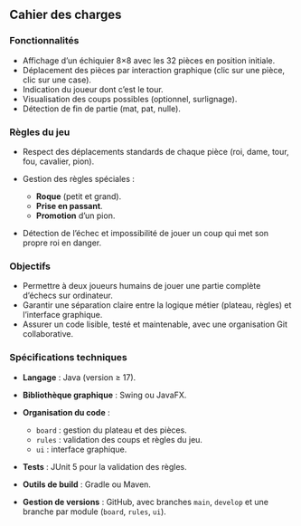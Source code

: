 ## Cahier des charges

### Fonctionnalités

* Affichage d’un échiquier 8×8 avec les 32 pièces en position initiale.
* Déplacement des pièces par interaction graphique (clic sur une pièce, clic sur une case).
* Indication du joueur dont c’est le tour.
* Visualisation des coups possibles (optionnel, surlignage).
* Détection de fin de partie (mat, pat, nulle).

### Règles du jeu

* Respect des déplacements standards de chaque pièce (roi, dame, tour, fou, cavalier, pion).
* Gestion des règles spéciales :

  * **Roque** (petit et grand).
  * **Prise en passant**.
  * **Promotion** d’un pion.
* Détection de l’échec et impossibilité de jouer un coup qui met son propre roi en danger.

### Objectifs

* Permettre à deux joueurs humains de jouer une partie complète d’échecs sur ordinateur.
* Garantir une séparation claire entre la logique métier (plateau, règles) et l’interface graphique.
* Assurer un code lisible, testé et maintenable, avec une organisation Git collaborative.

### Spécifications techniques

* **Langage** : Java (version ≥ 17).
* **Bibliothèque graphique** : Swing ou JavaFX.
* **Organisation du code** :

  * `board` : gestion du plateau et des pièces.
  * `rules` : validation des coups et règles du jeu.
  * `ui` : interface graphique.
* **Tests** : JUnit 5 pour la validation des règles.
* **Outils de build** : Gradle ou Maven.
* **Gestion de versions** : GitHub, avec branches `main`, `develop` et une branche par module (`board`, `rules`, `ui`).